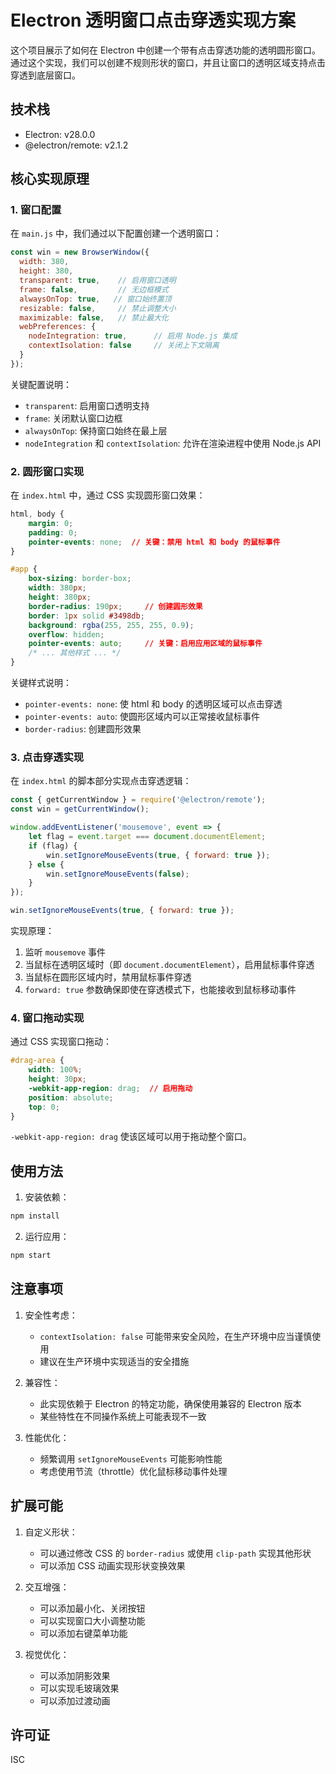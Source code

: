 # Electron 透明窗口点击穿透实现方案

这个项目展示了如何在 Electron 中创建一个带有点击穿透功能的透明圆形窗口。通过这个实现，我们可以创建不规则形状的窗口，并且让窗口的透明区域支持点击穿透到底层窗口。

## 技术栈

- Electron: v28.0.0
- @electron/remote: v2.1.2

## 核心实现原理

### 1. 窗口配置

在 `main.js` 中，我们通过以下配置创建一个透明窗口：

```javascript
const win = new BrowserWindow({
  width: 380,
  height: 380,
  transparent: true,    // 启用窗口透明
  frame: false,         // 无边框模式
  alwaysOnTop: true,   // 窗口始终置顶
  resizable: false,     // 禁止调整大小
  maximizable: false,   // 禁止最大化
  webPreferences: {
    nodeIntegration: true,      // 启用 Node.js 集成
    contextIsolation: false     // 关闭上下文隔离
  }
});
```

关键配置说明：
- `transparent`: 启用窗口透明支持
- `frame`: 关闭默认窗口边框
- `alwaysOnTop`: 保持窗口始终在最上层
- `nodeIntegration` 和 `contextIsolation`: 允许在渲染进程中使用 Node.js API

### 2. 圆形窗口实现

在 `index.html` 中，通过 CSS 实现圆形窗口效果：

```css
html, body {
    margin: 0;
    padding: 0;
    pointer-events: none;  // 关键：禁用 html 和 body 的鼠标事件
}

#app {
    box-sizing: border-box;
    width: 380px;
    height: 380px;
    border-radius: 190px;     // 创建圆形效果
    border: 1px solid #3498db;
    background: rgba(255, 255, 255, 0.9);
    overflow: hidden;
    pointer-events: auto;     // 关键：启用应用区域的鼠标事件
    /* ... 其他样式 ... */
}
```

关键样式说明：
- `pointer-events: none`: 使 html 和 body 的透明区域可以点击穿透
- `pointer-events: auto`: 使圆形区域内可以正常接收鼠标事件
- `border-radius`: 创建圆形效果

### 3. 点击穿透实现

在 `index.html` 的脚本部分实现点击穿透逻辑：

```javascript
const { getCurrentWindow } = require('@electron/remote');
const win = getCurrentWindow();

window.addEventListener('mousemove', event => {
    let flag = event.target === document.documentElement;
    if (flag) {
        win.setIgnoreMouseEvents(true, { forward: true });
    } else {
        win.setIgnoreMouseEvents(false);
    }
});

win.setIgnoreMouseEvents(true, { forward: true });
```

实现原理：
1. 监听 `mousemove` 事件
2. 当鼠标在透明区域时（即 `document.documentElement`），启用鼠标事件穿透
3. 当鼠标在圆形区域内时，禁用鼠标事件穿透
4. `forward: true` 参数确保即使在穿透模式下，也能接收到鼠标移动事件

### 4. 窗口拖动实现

通过 CSS 实现窗口拖动：

```css
#drag-area {
    width: 100%;
    height: 30px;
    -webkit-app-region: drag;  // 启用拖动
    position: absolute;
    top: 0;
}
```

`-webkit-app-region: drag` 使该区域可以用于拖动整个窗口。

## 使用方法

1. 安装依赖：
```bash
npm install
```

2. 运行应用：
```bash
npm start
```

## 注意事项

1. 安全性考虑：
   - `contextIsolation: false` 可能带来安全风险，在生产环境中应当谨慎使用
   - 建议在生产环境中实现适当的安全措施

2. 兼容性：
   - 此实现依赖于 Electron 的特定功能，确保使用兼容的 Electron 版本
   - 某些特性在不同操作系统上可能表现不一致

3. 性能优化：
   - 频繁调用 `setIgnoreMouseEvents` 可能影响性能
   - 考虑使用节流（throttle）优化鼠标移动事件处理

## 扩展可能

1. 自定义形状：
   - 可以通过修改 CSS 的 `border-radius` 或使用 `clip-path` 实现其他形状
   - 可以添加 CSS 动画实现形状变换效果

2. 交互增强：
   - 可以添加最小化、关闭按钮
   - 可以实现窗口大小调整功能
   - 可以添加右键菜单功能

3. 视觉优化：
   - 可以添加阴影效果
   - 可以实现毛玻璃效果
   - 可以添加过渡动画

## 许可证

ISC 